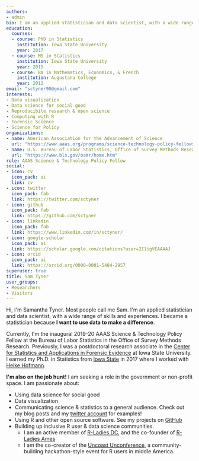 ```yaml
---
authors:
- admin
bio: I am an applied statistician and data scientist, with a wide range of skills and experiences. I'm passionate about using data to make a difference.
education:
  courses:
  - course: PhD in Statistics
    institution: Iowa State University
    year: 2017
  - course: MS in Statistics
    institution: Iowa State University
    year: 2015
  - course: BA in Mathematics, Economics, & French
    institution: Augustana College
    year: 2012
email: "sctyner90@gmail.com"
interests:
- Data visualization
- Data science for social good
- Reproducibile research & open science 
- Computing with R
- Forensic Science
- Science for Policy
organizations:
- name: American Association for the Advancement of Science
  url: "https://www.aaas.org/programs/science-technology-policy-fellowships"
- name: U.S. Bureau of Labor Statistics, Office of Survey Methods Research 
  url: "https://www.bls.gov/osmr/home.htm"
role: AAAS Science & Technology Policy Fellow
social:
- icon: cv
  icon_pack: ai
  link: cv
- icon: twitter
  icon_pack: fab
  link: https://twitter.com/sctyner
- icon: github
  icon_pack: fab
  link: https://github.com/sctyner
- icon: linkedin
  icon_pack: fab
  link: https://www.linkedin.com/in/sctyner/
- icon: google-scholar
  icon_pack: ai
  link: https://scholar.google.com/citations?user=2I1igVEAAAAJ
- icon: orcid
  icon_pack: ai
  link: https://orcid.org/0000-0001-5484-2957
superuser: true
title: Sam Tyner
user_groups:
- Researchers
- Visitors
---
```


Hi, I'm Samantha Tyner. Most people call me Sam. I'm an applied statistician and data scientist, with a wide range of skills and experiences. I became a statistician because **I want to use data to make a difference**. 

Currently, I'm the inaugural 2019-20 AAAS Science & Technology Policy Fellow at the Bureau of Labor Statistics in the Office of Survey Methods Research. Previously, I was a postdoctoral research associate in the [Center for Statistics and Applications in Forensic Evidence](https://forensicstats.org/) at Iowa State University. I earned my Ph.D. in Statistics from [Iowa State](https://www.stat.iastate.edu/) in 2017 where I worked with [Heike Hofmann](https://github.com/heike). 

**I'm also on the job hunt!** I am seeking a role in the government or non-profit space. I am passionate about:  
- Using data science for social good
- Data visualization
- Communicating science & statistics to a general audience. Check out my blog posts and my [twitter account](https://twitter.com/sctyner/status/1144729288345825286?s=20) for examples!
- Using R and other open source software. See my projects on [GitHub](https://github.com/sctyner)
- Building up inclusive R user & data science communities. 
    * I am an active member of [R-Ladies DC](https://www.meetup.com/rladies-dc/), and the co-founder of [R-Ladies Ames](https://www.meetup.com/rladies-ames/)
    * I am the co-creator of the [Uncoast Unconference](http://uuconf.rbind.io/), a community-building hackathon-style event for R users in middle America.
